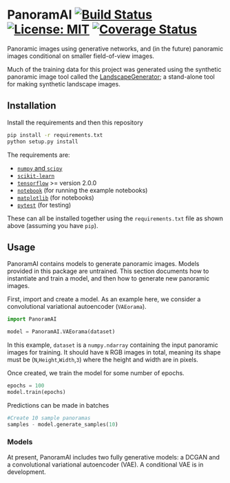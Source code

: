 # PanoramAI [![Build Status](https://travis-ci.com/tmcclintock/PanoramAI.svg?branch=master)](https://travis-ci.com/tmcclintock/PanoramAI) [![License: MIT](https://img.shields.io/badge/License-MIT-blue.svg)](https://opensource.org/licenses/MIT) [![Coverage Status](https://coveralls.io/repos/github/tmcclintock/PanoramAI/badge.svg?branch=master)](https://coveralls.io/github/tmcclintock/PanoramAI?branch=master&service=github)

Panoramic images using generative networks, and (in the future) panoramic images conditional on smaller field-of-view images.

Much of the training data for this project was generated using the synthetic panoramic image tool called the [LandscapeGenerator](https://github.com/tmcclintock/LandscapeGenerator); a stand-alone tool for making synthetic landscape images.

## Installation

Install the requirements and then this repository

```bash
pip install -r requirements.txt
python setup.py install
```

The requirements are:

* [`numpy` and `scipy`](https://scipy.org/install.html)
* [`scikit-learn`](https://scikit-learn.org/stable/install.html)
* [`tensorflow`](https://www.tensorflow.org/install) >= version 2.0.0
* [`notebook`](https://jupyter.readthedocs.io/en/latest/install.html) (for running the example notebooks)
* [`matplotlib`](https://matplotlib.org/users/installing.html) (for notebooks)
* [`pytest`](https://docs.pytest.org/en/latest/getting-started.html) (for testing)

These can all be installed together using the `requirements.txt` file as shown above (assuming you have `pip`).

## Usage

PanoramAI contains models to generate panoramic images. Models provided in this package are untrained. This section documents how to instantiate and train a model, and then how to generate new panoramic images.

First, import and create a model. As an example here, we consider a convolutional variational autoencoder (`VAEorama`).

```python
import PanoramAI

model = PanoramAI.VAEorama(dataset)
```

In this example, `dataset` is a `numpy.ndarray` containing the input panoramic images for training. It should have `N` RGB images in total, meaning its shape must be (`N`,`Height`,`Width`,`3`) where the height and width are in pixels.

Once created, we train the model for some number of epochs.
```python
epochs = 100
model.train(epochs)
```

Predictions can be made in batches
```python
#Create 10 sample panoramas
samples - model.generate_samples(10)
```

### Models

At present, PanoramAI includes two fully generative models: a DCGAN and a convolutional variational autoencoder (VAE). A conditional VAE is in development.